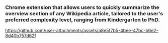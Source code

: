 
### Chrome extension that allows users to quickly summarize the overview section of any Wikipedia article, tailored to the user's preferred complexity level, ranging from Kindergarten to PhD. 

https://github.com/user-attachments/assets/a8e5f7b5-4bee-47bc-b6e2-8d40b757d62f

